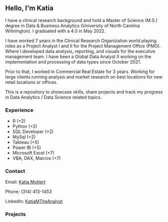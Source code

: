 ## Hello, I'm Katia
I have a clinical research background and hold a Master of Science (M.S.) degree in Data & Business Analytics (University of North Carolina Wilmington). I graduated with a 4.0 in May 2022. 
 
I have worked 7 years in the Clinical Research Organization world playing roles as a Project Analyst I and II for the Project Management Office (PMO). Where I developed data analysis, reporting, and visuals for the executive management team. I have been a Global Data Analyst II working on the implementation and processing of data types since October 2021.
 
Prior to that, I worked in Commercial Real Estate for 3 years. Working for large clients running analysis and market research on best locations for new retail locations or offices.

This is a repository to showcase skills, share projects and track my progress in Data Analytics / Data Science related topics.


### Experience 

* R (+2)
* Python (+2)
* SQL Developer (+2)
* MySql (+2)
* Tableau (+5)
* Power BI (+5)
* Microsoft Excel (+7)
* VBA, DAX, Macros (+7)

### Contact
Email: [Katia Mottert](mailto:Kmmottert1s@gmail.com?subject=[GitHub]%20Data%20Analyst%20Opportunity)

Phone: (314) 413-1453

LinkedIn: [KatiaMTheAnalyst](https://www.linkedin.com/in/katiamottert/)

### Projects

